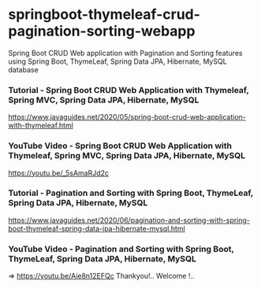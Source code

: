 # springboot-thymeleaf-crud-pagination-sorting-webapp

Spring Boot CRUD Web application with Pagination and Sorting features using Spring Boot, ThymeLeaf, Spring Data JPA, Hibernate, MySQL database

### Tutorial - Spring Boot CRUD Web Application with Thymeleaf, Spring MVC, Spring Data JPA, Hibernate, MySQL
https://www.javaguides.net/2020/05/spring-boot-crud-web-application-with-thymeleaf.html

### YouTube Video - Spring Boot CRUD Web Application with Thymeleaf, Spring MVC, Spring Data JPA, Hibernate, MySQL
https://youtu.be/_5sAmaRJd2c

### Tutorial - Pagination and Sorting with Spring Boot, ThymeLeaf, Spring Data JPA, Hibernate, MySQL
https://www.javaguides.net/2020/06/pagination-and-sorting-with-spring-boot-thymeleaf-spring-data-jpa-hibernate-mysql.html

### YouTube Video  - Pagination and Sorting with Spring Boot, ThymeLeaf, Spring Data JPA, Hibernate, MySQL
=> https://youtu.be/Aie8n12EFQc
Thankyou!.. Welcome !..
